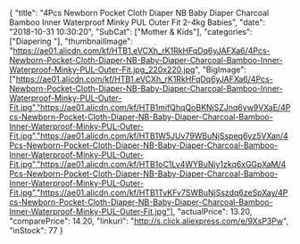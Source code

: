 {
	"title": "4Pcs Newborn Pocket Cloth Diaper NB Baby Diaper Charcoal Bamboo Inner Waterproof Minky PUL Outer Fit 2-4kg Babies",
	"date": "2018-10-31 10:30:20",
	"SubCat": ["Mother & Kids"],
	"categories": ["Diapering "],
	"thumbnailImage": "https://ae01.alicdn.com/kf/HTB1.eVCXh_rK1RkHFqDq6yJAFXa6/4Pcs-Newborn-Pocket-Cloth-Diaper-NB-Baby-Diaper-Charcoal-Bamboo-Inner-Waterproof-Minky-PUL-Outer-Fit.jpg_220x220.jpg",
	"BigImage": ["https://ae01.alicdn.com/kf/HTB1.eVCXh_rK1RkHFqDq6yJAFXa6/4Pcs-Newborn-Pocket-Cloth-Diaper-NB-Baby-Diaper-Charcoal-Bamboo-Inner-Waterproof-Minky-PUL-Outer-Fit.jpg","https://ae01.alicdn.com/kf/HTB1mifQhqQoBKNjSZJnq6yw9VXaE/4Pcs-Newborn-Pocket-Cloth-Diaper-NB-Baby-Diaper-Charcoal-Bamboo-Inner-Waterproof-Minky-PUL-Outer-Fit.jpg","https://ae01.alicdn.com/kf/HTB1W5JUv79WBuNjSspeq6yz5VXan/4Pcs-Newborn-Pocket-Cloth-Diaper-NB-Baby-Diaper-Charcoal-Bamboo-Inner-Waterproof-Minky-PUL-Outer-Fit.jpg","https://ae01.alicdn.com/kf/HTB1oC1Lv4WYBuNjy1zkq6xGGpXaM/4Pcs-Newborn-Pocket-Cloth-Diaper-NB-Baby-Diaper-Charcoal-Bamboo-Inner-Waterproof-Minky-PUL-Outer-Fit.jpg","https://ae01.alicdn.com/kf/HTB1TvKFv7SWBuNjSszdq6zeSpXay/4Pcs-Newborn-Pocket-Cloth-Diaper-NB-Baby-Diaper-Charcoal-Bamboo-Inner-Waterproof-Minky-PUL-Outer-Fit.jpg"],
	"actualPrice": 13.20,
	"comparePrice": 14.20,
	"linkurl": "http://s.click.aliexpress.com/e/9XsP3Pw",
	"inStock": 77
}
